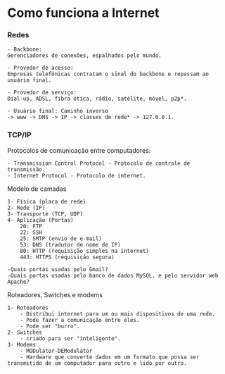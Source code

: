 # Como funciona a Internet

### Redes

    - Backbone: 
    Gerenciadores de conexões, espalhados pelo mundo.

    - Provedor de acesso:
    Empresas telefônicas contratam o sinal do backbone e repassam ao usuário final.

    - Provedor de serviço:
    Dial-up, ADSL, fibra ótica, rádio, satélite, móvel, p2p*.

    - Usuário final: Caminho inverso    
    -> www -> DNS -> IP -> classes de rede* -> 127.0.0.1.

### TCP/IP
Protocolos de comunicação entre computadores:

    - Transmission Control Protocol - Protocolo de controle de transmissão.
    - Internet Protocol - Protocolo de internet.

Modelo de camadas

    1- Física (placa de rede)
    2- Rede (IP)
    3- Transporte (TCP, UDP)
    4- Aplicação (Portas)
        20: FTP
        22: SSH
        25: SMTP (envio de e-mail)
        53: DNS (tradutor de nome de IP)
        80: HTTP (requisição simples na internet)
        443: HTTPS (requisição segura)
    
    -Quais portas usadas pelo Gmail?
    -Quais portas usadas pelo banco de dados MySQL, e pelo servidor web Apache?

Roteadores, Switches e modems

    1- Roteadores
        - Distribui internet para um ou mais dispositivos de uma rede.
        - Pode fazer a comunicação entre eles.
        - Pode ser "burro".
    2- Switches
        - criado para ser "inteligente".
    3- Modems
        - MODulator-DEModulator
        - Hardware que converte dados em um formato que possa ser transmitido de um computador para outro e lido por outro.


        

